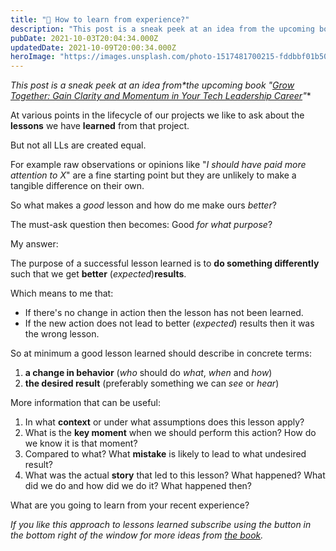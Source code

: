 ```yaml
---
title: "🧪 How to learn from experience?"
description: "This post is a sneak peek at an idea from the upcoming book 'Grow Together: Gain Clarity and Momentum in Your Tech Leadership Career' At various points in the lifecycle of our projects we like to a..."
pubDate: 2021-10-03T20:04:34.000Z
updatedDate: 2021-10-09T20:00:34.000Z
heroImage: "https://images.unsplash.com/photo-1517481700215-fddbbf01b509?crop=entropy&cs=tinysrgb&fit=max&fm=jpg&ixid=MnwxMTc3M3wwfDF8c2VhcmNofDF8fHdhdGVyZmFsbCUyMGV4cGVyaWVuY2V8ZW58MHx8fHwxNjMzMjkxNjA2&ixlib=rb-1.2.1&q=80&w=2000"
---
```

**This post* is a sneak peek at an idea from*the upcoming book "[Grow Together: Gain Clarity and Momentum in Your Tech
Leadership Career](http://growtogether.academy/book?ref=localhost)"**

At various points in the lifecycle of our projects we like to
ask about the **lessons** we have
**learned** from that project.

But not all LLs are created equal.

For example raw observations or opinions like "*I should have paid more attention to X*" are a fine starting point but they are unlikely to make a
tangible difference on their own.

So what makes a *good* lesson and how do me make ours
*better*?

The must-ask question then becomes: Good
*for what purpose*?

My answer:

The purpose of a successful lesson learned is to
**do something differently** such that we get
**better** (*expected*)**results**.

Which means to me that:

* If there's no change in action then the lesson has not been
  learned.
* If the new action does not lead to better (*expected*)
  results then it was the wrong lesson.

So at minimum a good lesson learned should describe in concrete
terms:

1. **a change in behavior** (*who* should do
   *what*, *when* and *how*)
2. **the desired result** (preferably something we
   can *see* or *hear*)

More information that can be useful:

1. In what **context** or under what assumptions
   does this lesson apply?
2. What is the **key moment** when we should perform
   this action? How do we know it is that moment?
3. Compared to what? What **mistake** is likely to
   lead to what undesired result?
4. What was the actual **story** that led to this
   lesson? What happened? What did we do and how did we do it?
   What happened then?

What are you going to learn from your recent experience?

*If you like this approach to lessons learned subscribe using
the button in the bottom right of the window for more ideas
from
[the book](http://growtogether.academy/book?ref=localhost).*